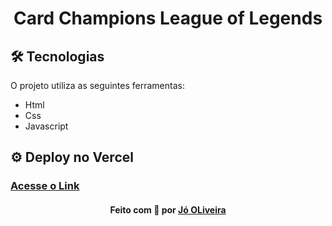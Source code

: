 <h1 align="center">
    Card Champions League of Legends
    <br>
</h1>

## 🛠 Tecnologias
O projeto utiliza as seguintes ferramentas:
* Html
* Css
* Javascript

## ⚙ Deploy no Vercel
<h3 align="left">
      <a href="https://card-champions-lol.vercel.app/" target="_blank">Acesse o Link</a>
</h3>

<h4 align="center">
Feito com 💜 por <a href="https://www.linkedin.com/in/j%C3%B3-oliveira-2756a5180/" target="_blank">Jó OLiveira</a>
</h4>
 
